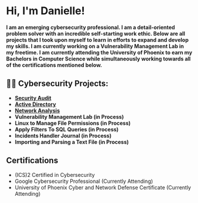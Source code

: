 <h1>Hi, I'm Danielle! <br/> </h1>
<b> I am an emerging cybersecurity professional. I am a detail-oriented problem solver with an incredible self-starting work ethic. Below are all projects that I took upon myself to learn in efforts to expand and develop my skills. I am currently working on a Vulnerability Management Lab in my freetime. I am currently attending the University of Phoenix to earn my Bachelors in Computer Science while simultaneously working towards all of the certifications mentioned below. </b>
<h2>👨‍💻 Cybersecurity Projects:</h2>

- <b>[Security Audit](https://github.com/DanielleNycole/Security-Audit)</b>
- <b> [Active Directory](https://github.com/DanielleNycole/Active-Directory) </b>
- <b> [Network Analysis](https://github.com/DanielleNycole/Network-Analysis) </b>
- <b>Vulnerability Management Lab (in Process) </b>
- <b>Linux to Manage File Permissions  (in Process) </b>
- <b>Apply Filters To SQL Queries  (in Process) </b>
- <b>Incidents Handler Journal (in Process) </b>
- <b>Importing and Parsing a Text File (in Process) </b>

<h2>Certifications</h2>

- (ICS)2 Certified in Cybersecurity
- Google Cybersecurity Professional (Currently Attending)
- University of Phoenix Cyber and Network Defense Certificate (Currently Attending)

